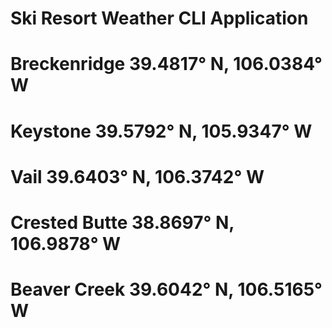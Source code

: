 # Ski Resort Weather CLI Application

# Breckenridge 39.4817° N, 106.0384° W
# Keystone 39.5792° N, 105.9347° W
# Vail 39.6403° N, 106.3742° W
# Crested Butte 38.8697° N, 106.9878° W
# Beaver Creek  39.6042° N, 106.5165° W
